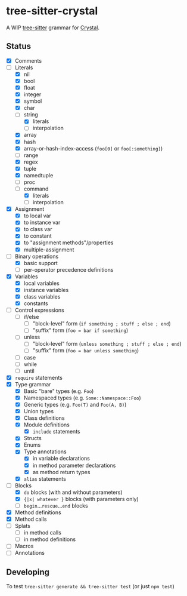 # tree-sitter-crystal

A WIP [tree-sitter](https://tree-sitter.github.io/) grammar for [Crystal](https://crystal-lang.org).

## Status

- [x] Comments
- [ ] Literals
    - [x] nil
	- [x] bool
	- [x] float
	- [x] integer
	- [x] symbol
	- [x] char
	- [ ] string
		- [x] literals
		- [ ] interpolation
	- [x] array
	- [x] hash
	- [x] array-or-hash-index-access (`foo[0]` or `foo[:something]`)
	- [ ] range
	- [x] regex
	- [x] tuple
	- [x] namedtuple
	- [ ] proc
	- [ ] command
		- [x] literals
		- [ ] interpolation
- [x] Assignment
	- [x] to local var
	- [x] to instance var
	- [x] to class var
	- [x] to constant
	- [x] to "assignment methods"/properties
	- [x] multiple-assignment
- [ ] Binary operations
	- [x] basic support
	- [ ] per-operator precedence definitions
- [x] Variables
	- [x] local variables
	- [x] instance variables
	- [x] class variables
	- [x] constants
- [ ] Control expressions
	- [ ] if/else
		- [ ] "block-level" form (`if something ; stuff ; else ; end`)
		- [ ] "suffix" form (`foo = bar if something`)
	- [ ] unless
		- [ ] "block-level" form (`unless something ; stuff ; else ; end`)
		- [ ] "suffix" form (`foo = bar unless something`)
	- [ ] case
	- [ ] while
	- [ ] until 
- [x] `require` statements
- [x] Type grammar
	- [x] Basic "bare" types (e.g. `Foo`)
	- [x] Namespaced types (e.g. `Some::Namespace::Foo`)
	- [x] Generic types (e.g. `Foo(T)` and `Foo(A, B)`)
	- [x] Union types
	- [x] Class definitions
	- [x] Module definitions
		- [x] `include` statements
	- [x] Structs
	- [x] Enums
	- [x] Type annotations  
		- [x] in variable declarations
		- [x] in method parameter declarations
		- [x] as method return types
	- [x] `alias` statements
- [ ] Blocks
	- [x] `do` blocks (with and without parameters)
	- [x] `{|x| whatever }` blocks (with parameters only)
	- [ ] `begin`...`rescue`...`end` blocks
- [x] Method definitions
- [x] Method calls
- [ ] Splats
	- [ ] in method calls
	- [ ] in method definitions
- [ ] Macros
- [ ] Annotations

## Developing

To test `tree-sitter generate && tree-sitter test` (or just `npm test`)


